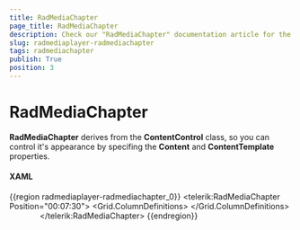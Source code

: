 ```yaml
---
title: RadMediaChapter
page_title: RadMediaChapter
description: Check our "RadMediaChapter" documentation article for the RadMediaPlayer WPF control.
slug: radmediaplayer-radmediachapter
tags: radmediachapter
publish: True
position: 3
---
```


# RadMediaChapter

__RadMediaChapter__ derives from the __ContentControl__ class, so you can control it's appearance by specifing the __Content__ and __ContentTemplate__ properties.

#### __XAML__

{{region radmediaplayer-radmediachapter_0}}
	<telerik:RadMediaChapter Position="00:07:30">
		<Grid MaxWidth="150">
			<Grid.ColumnDefinitions>
				<ColumnDefinition Width="Auto" />
				<ColumnDefinition />
			</Grid.ColumnDefinitions>
			<Image Width="50" 
				   Margin="4"
				   Source="../../Images/1-7-30" />
			<TextBlock Grid.Column="1" 
					   Margin="4"
					   Text="Resource-Centric Apps"
					   TextWrapping="Wrap" />
		</Grid>
	</telerik:RadMediaChapter>
{{endregion}}